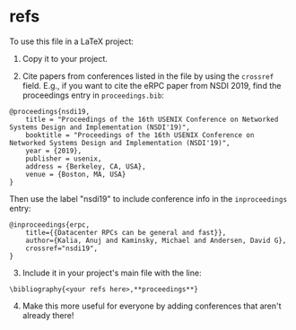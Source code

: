 # refs

To use this file in a LaTeX project: 

1. Copy it to your project.

2. Cite papers from conferences listed in the file by using the `crossref` field. E.g., if you want to cite the eRPC paper from NSDI 2019, find the proceedings entry in `proceedings.bib`:
```
@proceedings{nsdi19,
	title = "Proceedings of the 16th USENIX Conference on Networked Systems Design and Implementation (NSDI'19)",
	booktitle = "Proceedings of the 16th USENIX Conference on Networked Systems Design and Implementation (NSDI'19)",
	year = {2019},
	publisher = usenix,
	address = {Berkeley, CA, USA},
	venue = {Boston, MA, USA}
}
```

Then use the label "nsdi19" to include conference info in the `inproceedings` entry:
```
@inproceedings{erpc,
	title={{Datacenter RPCs can be general and fast}},
	author={Kalia, Anuj and Kaminsky, Michael and Andersen, David G},
	crossref="nsdi19",
}
```

3. Include it in your project's main file with the line:
```
\bibliography{<your refs here>,**proceedings**}
```

4. Make this more useful for everyone by adding conferences that aren't already there!

